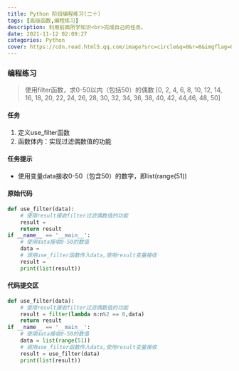 ```yaml
---
title: Python 阶段编程练习(二十)
tags: [高级函数,编程练习]
description: 利用前面所学知识<br>完成自己的任务。
date: 2021-11-12 02:09:27
categories: Python
cover: https://cdn.read.html5.qq.com/image?src=circle&q=0&r=0&imgflag=0&cdn_cache=1800&w=0&h=0&imageUrl=https://learnonly-7.oss-cn-qingdao.aliyuncs.com/2021-11-11/6.png
---
```


### 编程练习

> 使用filter函数，求0-50以内（包括50）的偶数
> [0, 2, 4, 6, 8, 10, 12, 14, 16, 18, 20, 22, 24, 26, 28, 30, 32, 34, 36, 38, 40, 42, 44,46, 48, 50]

#### 任务

1. 定义use_filter函数
2. 函数体内：实现过滤偶数值的功能

#### 任务提示

- 使用变量data接收0-50（包含50）的数字，即list(range(51))

#### 原始代码

```python
def use_filter(data):
    # 使用result接收filter过滤偶数值的功能
    result =
    return result
if __name__ == '__main__':
    # 使用data接收0-50的数值
    data =
    # 调用use_filter函数传入data,使用result变量接收
    result =
    print(list(result))
```

#### 代码提交区

```python
def use_filter(data):
    # 使用result接收filter过滤偶数值的功能
    result = filter(lambda n:n%2 == 0,data)
    return result
if __name__ == '__main__':
    # 使用data接收0-50的数值
    data = list(range(51))
    # 调用use_filter函数传入data,使用result变量接收
    result = use_filter(data)
    print(list(result))
```

